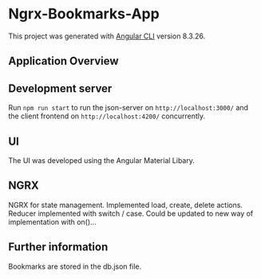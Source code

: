 # Ngrx-Bookmarks-App

This project was generated with [Angular CLI](https://github.com/angular/angular-cli) version 8.3.26.

## Application Overview

## Development server

Run `npm run start` to run the json-server on `http://localhost:3000/` and the client frontend on `http://localhost:4200/` concurrently.

## UI

The UI was developed using the Angular Material Libary.

## NGRX

NGRX for state management. Implemented load, create, delete actions. Reducer implemented with switch / case. Could be updated to new way of implementation with on()...

## Further information

Bookmarks are stored in the db.json file.

